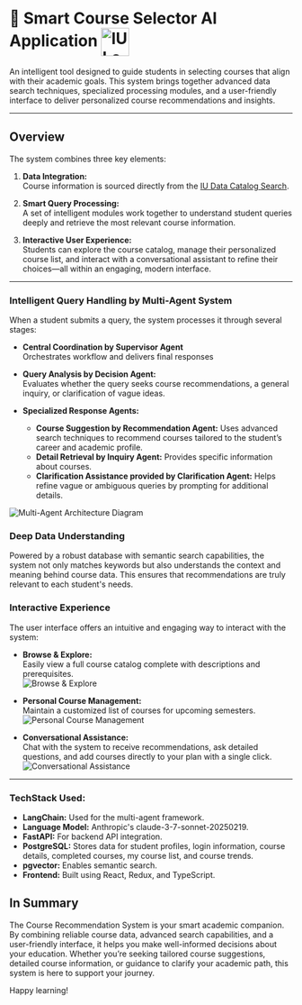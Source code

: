 # 🧠 Smart Course Selector AI Application  <img src="https://upload.wikimedia.org/wikipedia/commons/4/47/Indiana_Hoosiers_logo.svg" alt="IU Logo" style="height:50px; vertical-align:middle;" />


An intelligent tool designed to guide students in selecting courses that align with their academic goals. This system brings together advanced data search techniques, specialized processing modules, and a user-friendly interface to deliver personalized course recommendations and insights.

---

## Overview

The system combines three key elements:

1. **Data Integration:**  
   Course information is sourced directly from the [IU Data Catalog Search](https://sisjee.iu.edu/sisigps-prd/web/igps/course/search/).

2. **Smart Query Processing:**  
   A set of intelligent modules work together to understand student queries deeply and retrieve the most relevant course information.

3. **Interactive User Experience:**  
   Students can explore the course catalog, manage their personalized course list, and interact with a conversational assistant to refine their choices—all within an engaging, modern interface.

---

### Intelligent Query Handling by Multi-Agent System

When a student submits a query, the system processes it through several stages:

- **Central Coordination by Supervisor Agent**  
  Orchestrates workflow and delivers final responses

- **Query Analysis by Decision Agent:**  
  Evaluates whether the query seeks course recommendations, a general inquiry, or clarification of vague ideas.

- **Specialized Response Agents:**  
  - **Course Suggestion by Recommendation Agent:** Uses advanced search techniques to recommend courses tailored to the student’s career and academic profile.
  - **Detail Retrieval by Inquiry Agent:** Provides specific information about courses.
  - **Clarification Assistance provided by Clarification Agent:** Helps refine vague or ambiguous queries by prompting for additional details.

![Multi-Agent Architecture Diagram](docs/multi-agent-architecture.png)

### Deep Data Understanding

Powered by a robust database with semantic search capabilities, the system not only matches keywords but also understands the context and meaning behind course data. This ensures that recommendations are truly relevant to each student's needs.

### Interactive Experience

The user interface offers an intuitive and engaging way to interact with the system:

- **Browse & Explore:**  
  Easily view a full course catalog complete with descriptions and prerequisites.  
  ![Browse & Explore](docs/browse-explore.png)

- **Personal Course Management:**  
  Maintain a customized list of courses for upcoming semesters.  
  ![Personal Course Management](docs/personal-course-management.png)

- **Conversational Assistance:**  
  Chat with the system to receive recommendations, ask detailed questions, and add courses directly to your plan with a single click.  
  ![Conversational Assistance](docs/conversational-assistance.png)


---

### TechStack Used:

- **LangChain:** Used for the multi-agent framework.
- **Language Model:** Anthropic's claude-3-7-sonnet-20250219.
- **FastAPI:** For backend API integration.
- **PostgreSQL:** Stores data for student profiles, login information, course details, completed courses, my course list, and course trends.
- **pgvector:** Enables semantic search.
- **Frontend:** Built using React, Redux, and TypeScript.

## In Summary

The Course Recommendation System is your smart academic companion. By combining reliable course data, advanced search capabilities, and a user-friendly interface, it helps you make well-informed decisions about your education. Whether you’re seeking tailored course suggestions, detailed course information, or guidance to clarify your academic path, this system is here to support your journey.

Happy learning!

